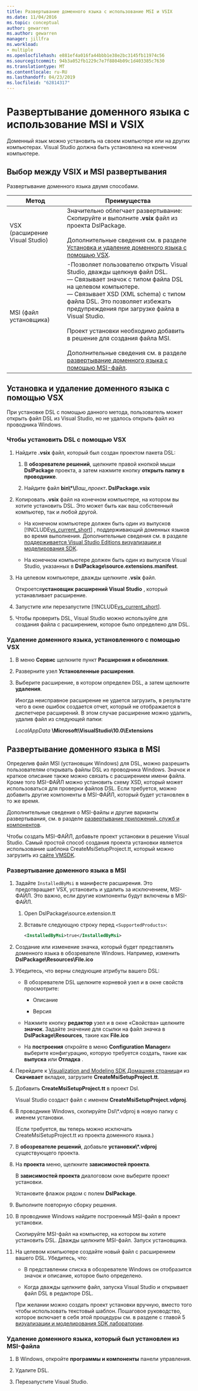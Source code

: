 ```yaml
---
title: Развертывание доменного языка с использование MSI и VSIX
ms.date: 11/04/2016
ms.topic: conceptual
author: gewarren
ms.author: gewarren
manager: jillfra
ms.workload:
- multiple
ms.openlocfilehash: e881ef4a016fa44bbb1e38e2bc3145fb11974c56
ms.sourcegitcommit: 94b3a052fb1229c7e7f8804b09c1d403385c7630
ms.translationtype: MT
ms.contentlocale: ru-RU
ms.lasthandoff: 04/23/2019
ms.locfileid: "62814317"
---
```

# <a name="msi-and-vsix-deployment-of-a-dsl"></a>Развертывание доменного языка с использование MSI и VSIX
Доменный язык можно установить на своем компьютере или на других компьютерах. Visual Studio должна быть установлена на конечном компьютере.

## <a name="which"></a> Выбор между VSIX и MSI развертывания
 Развертывание доменного языка двумя способами.

|Метод|Преимущества|
|-|-|
|VSX (расширение Visual Studio)|Значительно облегчает развертывание: Скопируйте и выполните **.vsix** файл из проекта DslPackage.<br /><br /> Дополнительные сведения см. в разделе [Установка и удаление доменного языка с помощью VSX](#Installing).|
|MSI (файл установщика)|-Позволяет пользователю открыть Visual Studio, дважды щелкнув файл DSL.<br />— Связывает значок с типом файла DSL на целевом компьютере.<br />— Связывает XSD (XML schema) с типом файла DSL. Это позволяет избежать предупреждения при загрузке файла в Visual Studio.<br /><br /> Проект установки необходимо добавить в решение для создания файла MSI.<br /><br /> Дополнительные сведения см. в разделе [развертывание доменного языка с помощью MSI-файл](#msi).|

## <a name="Installing"></a> Установка и удаление доменного языка с помощью VSX

При установке DSL с помощью данного метода, пользователь может открыть файл DSL из Visual Studio, но не удалось открыть файл из проводника Windows.

### <a name="to-install-a-dsl-by-using-the-vsx"></a>Чтобы установить DSL с помощью VSX

1. Найдите **.vsix** файл, который был создан проектом пакета DSL:

   1. В **обозревателе решений**, щелкните правой кнопкой мыши **DslPackage** проекта, а затем нажмите кнопку **открыть папку в проводнике**.

   2. Найдите файл **bin\\\*\\**_Ваш_проект_**. DslPackage.vsix**

2. Копировать **.vsix** файл на конечном компьютере, на котором вы хотите установить DSL. Это может быть как ваш собственный компьютер, так и любой другой.

   - На конечном компьютере должен быть один из выпусков [!INCLUDE[vs_current_short](../code-quality/includes/vs_current_short_md.md)] , поддерживающий доменных языков во время выполнения. Дополнительные сведения см. в разделе [поддерживается Visual Studio Editions визуализации и моделирования SDK](../modeling/supported-visual-studio-editions-for-visualization-amp-modeling-sdk.md).

   - На конечном компьютере должен быть один из выпусков Visual Studio, указанных в **DslPackage\source.extensions.manifest**.

3. На целевом компьютере, дважды щелкните **.vsix** файл.

    Откроется**установщик расширений Visual Studio** , который устанавливает расширение.

4. Запустите или перезапустите [!INCLUDE[vs_current_short](../code-quality/includes/vs_current_short_md.md)].

5. Чтобы проверить DSL, Visual Studio можно используйте для создания файла с расширением, которое было определено для DSL.

### <a name="to-uninstall-a-dsl-that-was-installed-by-using-vsx"></a>Удаление доменного языка, установленного с помощью VSX

1. В меню **Сервис** щелкните пункт **Расширения и обновления**.

2. Разверните узел **Установленные расширения**.

3. Выберите расширение, в котором определен DSL, а затем щелкните **удаления**.

   Иногда неисправное расширение не удается загрузить, в результате чего в окне ошибок создается отчет, который не отображается в диспетчере расширений. В этом случае расширение можно удалить, удалив файл из следующей папки:

   *LocalAppData* **\Microsoft\VisualStudio\10.0\Extensions**

## <a name="msi"></a> Развертывание доменного языка в MSI
 Определив файл MSI (установщик Windows) для DSL, можно разрешить пользователям открывать файлы DSL из проводника Windows. Значок и краткое описание также можно связать с расширением имени файла. Кроме того MSI-ФАЙЛ можно установить схему XSD, который может использоваться для проверки файлов DSL. Если требуется, можно добавить другие компоненты в MSI-ФАЙЛ, который будет установлен в то же время.

 Дополнительные сведения о MSI-файлы и другие варианты развертывания, см. в разделе [развертывание приложений, служб и компонентов](../deployment/deploying-applications-services-and-components.md).

 Чтобы создать MSI-ФАЙЛ, добавьте проект установки в решение Visual Studio. Самый простой способ создания проекта установки является использование шаблона CreateMsiSetupProject.tt, который можно загрузить из [сайте VMSDK](http://go.microsoft.com/fwlink/?LinkID=186128).

### <a name="to-deploy-a-dsl-in-an-msi"></a>Развертывание доменного языка в MSI

1. Задайте `InstalledByMsi` в манифесте расширения. Это предотвращает VSX, установить и удалить за исключением, MSI-ФАЙЛ. Это важно, если другие компоненты будут включены в MSI-ФАЙЛ.

   1. Open DslPackage\source.extension.tt

   2. Вставьте следующую строку перед `<SupportedProducts>`:

       ```xml
       <InstalledByMsi>true</InstalledByMsi>
       ```

2. Создание или изменение значка, который будет представлять доменного языка в обозревателе Windows. Например, изменить **DslPackage\Resources\File.ico**

3. Убедитесь, что верны следующие атрибуты вашего DSL:

   - В обозревателе DSL щелкните корневой узел и в окне свойств просмотрите:

       - Описание

       - Версия

   - Нажмите кнопку **редактор** узел и в окне «Свойства» щелкните **значок**. Задайте значение для ссылки на файл значка в **DslPackage\Resources**, такие как **File.ico**

   - На **построения** откройте в меню **Configuration Manager**и выберите конфигурацию, которую требуется создать, такие как **выпуска** или **Отладка** .

4. Перейдите к [Visualization and Modeling SDK Домашняя страница](http://go.microsoft.com/fwlink/?LinkID=186128)и из **Скачивает** вкладке, загрузите **CreateMsiSetupProject.tt**.

5. Добавить **CreateMsiSetupProject.tt** в проект Dsl.

    Visual Studio создаст файл с именем **CreateMsiSetupProject.vdproj**.

6. В проводнике Windows, скопируйте Dsl\\\*.vdproj в новую папку с именем установки.

    (Если требуется, вы теперь можно исключать CreateMsiSetupProject.tt из проекта доменного языка.)

7. В **обозревателе решений**, добавьте **установки\\\*.vdproj** существующего проекта.

8. На **проекта** меню, щелкните **зависимостей проекта**.

    В **зависимостей проекта** диалоговом окне выберите проект установки.

    Установите флажок рядом с полем **DslPackage**.

9. Выполните повторную сборку решения.

10. В проводнике Windows найдите построенный MSI-файл в проект установки.

     Скопируйте MSI-файл на компьютер, на котором вы хотите установить DSL. Дважды щелкните MSI-файл. Запуск установщика.

11. На целевом компьютере создайте новый файл с расширением вашего DSL. Убедитесь, что:

    - В представлении списка в обозревателе Windows он отобразится значок и описание, которое было определено.

    - Когда дважды щелкните файл, запуска Visual Studio и открывает файл DSL в редакторе DSL.

    При желании можно создать проект установки вручную, вместо того чтобы использовать текстовый шаблон. Пошаговое руководство, которое включает в себя этой процедуры см. в разделе с главой 5 [визуализации и моделирования SDK лаборатории](http://go.microsoft.com/fwlink/?LinkId=208878).

### <a name="to-uninstall-a-dsl-that-was-installed-from-an-msi"></a>Удаление доменного языка, который был установлен из MSI-файла

1. В Windows, откройте **программы и компоненты** панели управления.

2. Удалите DSL.

3. Перезапустите Visual Studio.